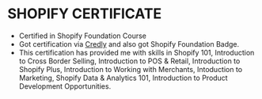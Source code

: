 # SHOPIFY CERTIFICATE

- Certified in Shopify Foundation Course
- Got certification via [Credly](https://www.credly.com/) and also got Shopify Foundation Badge.
- This certification has provided me with skills in Shopify 101, Introduction to Cross Border Selling, Introduction to POS & Retail, Introduction to Shopify Plus, Introduction to Working with Merchants, Intoduction to Marketing, Shopify Data & Analytics 101, Introduction to Product Development Opportunities.
